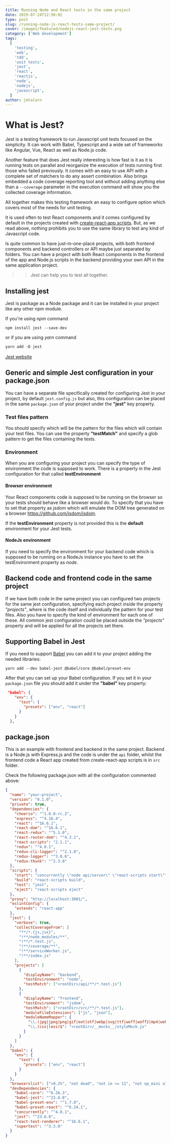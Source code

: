 ```yaml
---
title: Running Node and React tests in the same project
date: 2019-07-24T12:50:02
type: post
slug: /running-node-js-react-tests-same-project/
cover: /images/featured/nodejs-react-jest-tests.png
category: ['Web development']
tags:
  [
    'testing',
    'web',
    'tdd',
    'unit tests',
    'jest',
    'react',
    'reactjs',
    'node',
    'nodejs',
    'javascript',
  ]
author: jmtalarn
---
```


# What is Jest?

Jest is a testing framework to run Javascript unit tests focused on the simplicity. It can work with Babel, Typescript and a wide set of frameworks like Angular, Vue, React as well as Node.js code. 
<!--more-->
Another feature that does Jest really interesting is how fast is it as it is running tests on parallel and reorganize the execution of tests running first those who failed previously. 
It comes with an easy to use API with a complete set of matchers to do any assert combination.
Also brings embedded a code coverage reporting tool and without adding anything else than a `--coverage` parameter in the execution command will show you the collected coverage information. 

All together makes this testing framework an easy to configure option which covers most of the needs for unit testing.

It is used often to test React components and it comes configured by default in the projects created with [create-react-app scripts](https://facebook.github.io/create-react-app). But, as we read above, nothing prohibits you to use the same library to test any kind of Javascript code.

Is quite common to have just-in-one-place projects, with both frontend components and backend controllers or API maybe just separated by folders.
You can have a project with both React components in the frontend of the app and Node.js scripts in the backend providing your own API in the same application project. 

>> Jest can help you to test all together.

## Installing jest

Jest is package as a Node package and it can be installed in your project like any other npm module.

If you're using _npm_ command

```shell
npm install jest --save-dev
```

or if you are using _yarn_ command

```shell
yarn add -D jest
```

<div style="margin: 1rem auto;">
<a href="https://jestjs.io/" style="width: 100%; " class="card-preview" target="\_blank">Jest website</a>
</div>

## Generic and simple Jest configuration in your package.json
You can have a separate file specifically created for configuring Jest in your project, by default `jest.config.js` but also, this configuration can be placed in the same `package.json` of your project under the **"jest"** key property.

### Test files pattern

You should specify which will be the pattern for the files which will contain your test files. You can use the property **"testMatch"** and specify a glob pattern to get the files containing the tests.

### Environment

When you are configuring your project you can specify the type of environment the code is supposed to work. There is a property in the Jest configuration for that called **testEnvironment**

#### Browser environment

Your React components code is supposed to be running on the browser so your tests should behave like a browser would do. To specify that you have to set that property as _jsdom_ which will emulate the DOM tree generated on a browser <https://github.com/jsdom/jsdom>. 

If the **testEnvironment** property is not provided this is the **default** environment for your Jest tests.

#### NodeJs environment

If you need to specify the environment for your backend code which is supposed to be running on a NodeJs instance you have to set the testEnvironment property as _node_.


## Backend code and frontend code in the same project

If we have both code in the same project you can configured two projects for the same jest configuration, specifying each project inside the property _"projects"_, where is the code itself and individually the pattern for your test files. Also you have to specify the kind of environment for each one of these.
All common jest configuration could be placed outside the _"projects"_ property and will be applied for all the projects set there.

## Supporting Babel in Jest 
If you need to support [Babel](https://babeljs.io) you can add it to your project adding the needed libraries:

```shell
yarn add --dev babel-jest @babel/core @babel/preset-env
```

After that you can set up your Babel configuration. If you set it in your `package.json` file you should add it under the **"babel"** key property:

```json
 "babel": {
    "env": {
      "test": {
        "presets": ["env", "react"]
      }
    }
  },
```

## package.json
This is an example with frontend and backend in the same project. Backend is a Node.js with Express.js and the code is under the `api` folder, whilst the frontend code a React app created from create-react-app scripts is in `src` folder.

Check the following package.json with all the configuration commented above:

```json
{
  "name": "your-project",
  "version": "0.1.0",
  "private": true,
  "dependencies": {
    "cheerio": "^1.0.0-rc.2",
    "express": "^4.16.4",
    "react": "^16.6.1",
    "react-dom": "^16.6.1",
    "react-redux": "^5.1.0",
    "react-router-dom": "^4.3.1",
    "react-scripts": "2.1.1",
    "redux": "^4.0.1",
    "redux-cli-logger": "^2.1.0",
    "redux-logger": "^3.0.6",
    "redux-thunk": "^2.3.0"
  },
  "scripts": {
    "start": "concurrently \"node api/server\" \"react-scripts start\"",
    "build": "react-scripts build",
    "test": "jest",
    "eject": "react-scripts eject"
  },
  "proxy": "http://localhost:3001/",
  "eslintConfig": {
    "extends": "react-app"
  },
  "jest": {
    "verbose": true,
    "collectCoverageFrom": [
      "**/*.{js,jsx}",
      "!**/node_modules/**",
      "!**/*.test.js",
      "!**/coverage/**",
      "!**/serviceWorker.js",
      "!**/index.js"
    ],
    "projects": [
      {
        "displayName": "backend",
        "testEnvironment": "node",
        "testMatch": ["<rootDir>/api/**/*.test.js"]
      },
      {
        "displayName": "frontend",
        "testEnvironment": "jsdom",
        "testMatch": ["<rootDir>/src/**/*.test.js"],
        "moduleFileExtensions": ["js", "json"],
        "moduleNameMapper": {
          "\\.(jpg|jpeg|png|gif|eot|otf|webp|svg|ttf|woff|woff2|mp4|webm|wav|mp3|m4a|aac|oga)$": "<rootDir>/__mocks__/fileMock.js",
          "\\.(css|less)$": "<rootDir>/__mocks__/styleMock.js"
        }
      }
    ]
  },
  "babel": {
    "env": {
      "test": {
        "presets": ["env", "react"]
      }
    }
  },
  "browserslist": [">0.2%", "not dead", "not ie <= 11", "not op_mini all"],
  "devDependencies": {
    "babel-core": "^6.26.3",
    "babel-jest": "^23.6.0",
    "babel-preset-env": "^1.7.0",
    "babel-preset-react": "^6.24.1",
    "concurrently": "^4.0.1",
    "jest": "^23.6.0",
    "react-test-renderer": "^16.6.1",
    "supertest": "^3.3.0"
  }
}
```

